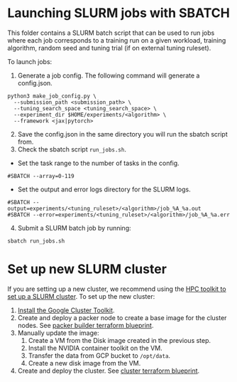 # Launching SLURM jobs with SBATCH
This folder contains a SLURM batch script that can be used to run jobs where each job corresponds to a training run on a given workload, training algorithm, random seed and tuning trial (if on external tuning ruleset).

To launch jobs:
1) Generate a job config. The following command will generate a config.json.
```
python3 make_job_config.py \
  --submission_path <submission_path> \
  --tuning_search_space <tuning_search_space> \
  --experiment_dir $HOME/experiments/<algorithm> \
  --framework <jax|pytorch>
```
2) Save the config.json in the same directory you will run the sbatch script from.
3) Check the sbatch script `run_jobs.sh`. 
- Set the task range to the number of tasks in the config.
```
#SBATCH --array=0-119
```
- Set the output and error logs directory for the SLURM logs.
```
#SBATCH --output=experiments/<tuning_ruleset>/<algorithm>/job_%A_%a.out
#SBATCH --error=experiments/<tuning_ruleset>/<algorithm>/job_%A_%a.err
```
4) Submit a SLURM batch job by running:
```
sbatch run_jobs.sh
```


# Set up new SLURM cluster
If you are setting up a new cluster, we recommend using the [HPC toolkit to set up a SLURM cluster](https://cloud.google.com/cluster-toolkit/docs/quickstarts/slurm-cluster).
To set up the new cluster:

1) [Install the Google Cluster Toolkit](https://github.com/GoogleCloudPlatform/cluster-toolkit?tab=readme-ov-file#quickstart). 
2) Create and deploy a packer node to create a base image for the cluster nodes. See [packer builder terraform blueprint](/scoring/utils/slurm/algoperf_slurm_packer_builder.yaml).
3) Manually update the image:
    1) Create a VM from the Disk image created in the previous step.
    2) Install the NVIDIA container toolkit on the VM.
    3) Transfer the data from GCP bucket to `/opt/data`.
    4) Create a new disk image from the VM.
4) Create and deploy the cluster. See [cluster terraform blueprint](/scoring/utils/slurm/algoperf_slurm_cluster.yaml).

